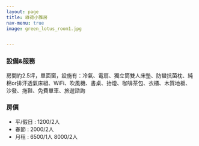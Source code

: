 ```yaml
---
layout: page
title: 綠荷小雅房
nav-menu: true
image: green_lotus_room1.jpg


---
```

### 設備&服務
房間約2.5坪，單面窗，設施有：冷氣、電扇、獨立筒雙人床墊、防蠻抗菌枕、純棉or排汗透氣床組、WiFi、吹風機、書桌、抬燈、咖啡茶包、衣櫃、木質地板、沙發、拖鞋、免費單車、旅遊諮詢
###  房價
* 平/假日 : 1200/2人
* 春節 : 2000/2人
* 月租 :
	 6500/1人
	 8000/2人
